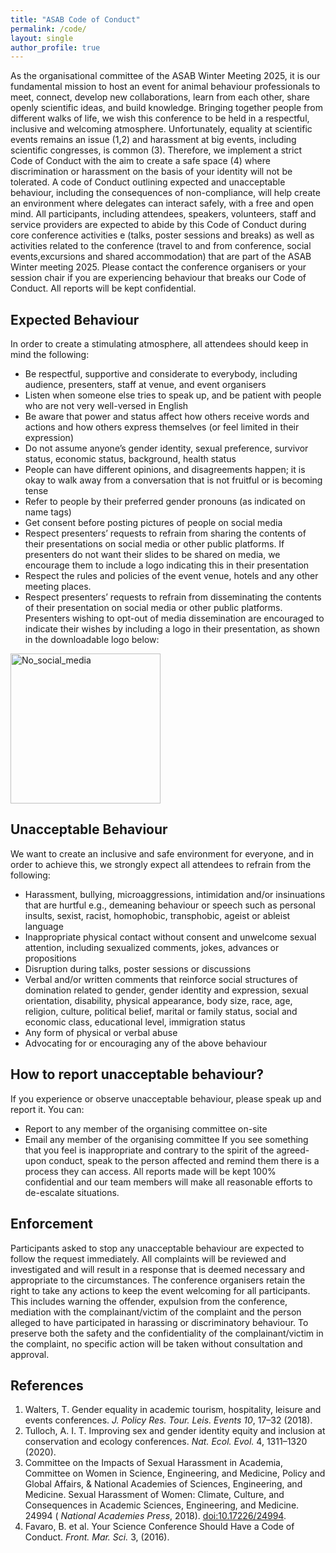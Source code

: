 ```yaml
---
title: "ASAB Code of Conduct"
permalink: /code/
layout: single
author_profile: true
---
```


As the organisational committee of the ASAB Winter Meeting 2025, it is our fundamental mission to host an event for animal behaviour professionals to meet, connect, develop new collaborations, learn from each other, share openly scientific ideas, and build knowledge. Bringing together people from different walks of life, we wish this conference to be held in a respectful, inclusive and welcoming atmosphere. Unfortunately, equality at scientific events remains an issue (1,2) and harassment at big events, including scientific congresses, is common (3). Therefore, we implement a strict Code of Conduct with the aim to create a safe space (4) where discrimination or harassment on the basis of your identity will not be tolerated. A code of Conduct outlining expected and unacceptable behaviour, including the consequences of non-compliance, will help create an environment where delegates can interact safely, with a free and open mind. All participants, including attendees, speakers, volunteers, staff and service providers are expected to abide by this Code of Conduct during core conference activities e (talks, poster sessions and breaks) as well as activities related to the conference (travel to and from conference, social events,excursions and shared accommodation) that are part of the ASAB Winter meeting 2025. Please contact the conference organisers or your session chair if you are experiencing behaviour that breaks our Code of Conduct. All reports will be kept confidential.

## Expected Behaviour

In order to create a stimulating atmosphere, all attendees should keep in mind the following:

- Be respectful, supportive and considerate to everybody, including audience, presenters, staff at venue, and event organisers
- Listen when someone else tries to speak up, and be patient with people who are not very well-versed in English
- Be aware that power and status affect how others receive words and actions and how others express themselves (or feel limited in their expression)
- Do not assume anyone’s gender identity, sexual preference, survivor status, economic status, background, health status
- People can have different opinions, and disagreements happen; it is okay to walk away from a conversation that is not fruitful or is becoming tense
- Refer to people by their preferred gender pronouns (as indicated on name tags)
- Get consent before posting pictures of people on social media
- Respect presenters’ requests to refrain from sharing the contents of their presentations on social media or other public platforms. If presenters do not want their slides to be shared on media, we encourage them to include a logo indicating this in their presentation
- Respect the rules and policies of the event venue, hotels and any other meeting places.
- Respect presenters’ requests to refrain from disseminating the contents of their presentation on social media or other public platforms. Presenters wishing to opt-out of media dissemination are encouraged to indicate their wishes by including a logo in their presentation, as shown in the downloadable logo below:

<img src="https://github.com/user-attachments/assets/575899ad-ef3b-4f23-883b-67115ccd271b" alt="No_social_media" width="240" height="240" style="align:center"/>

## Unacceptable Behaviour

We want to create an inclusive and safe environment for everyone, and in order to achieve this, we strongly expect all attendees to refrain from the following:

- Harassment, bullying, microaggressions, intimidation and/or insinuations that are hurtful e.g., demeaning behaviour or speech such as personal insults, sexist, racist, homophobic, transphobic, ageist or ableist language
- Inappropriate physical contact without consent and unwelcome sexual attention, including sexualized comments, jokes, advances or propositions
- Disruption during talks, poster sessions or discussions
- Verbal and/or written comments that reinforce social structures of domination related to gender, gender identity and expression, sexual orientation, disability, physical appearance, body size, race, age, religion, culture, political belief, marital or family status, social and economic class, educational level, immigration status
- Any form of physical or verbal abuse
- Advocating for or encouraging any of the above behaviour

## How to report unacceptable behaviour?

If you experience or observe unacceptable behaviour, please speak up and report it. You can:

- Report to any member of the organising committee on-site
- Email any member of the organising committee If you see something that you feel is inappropriate and contrary to the spirit of the agreed-upon conduct, speak to the person affected and remind them there is a process they can access. All reports made will be kept 100% confidential and our team members will make all reasonable efforts to de-escalate situations.

## Enforcement

Participants asked to stop any unacceptable behaviour are expected to follow the request immediately. All complaints will be reviewed and investigated and will result in a response that is deemed necessary and appropriate to the circumstances. The conference organisers retain the right to take any actions to keep the event welcoming for all participants. This includes warning the offender, expulsion from the conference, mediation with the complainant/victim of the complaint and the person alleged to have participated in harassing or discriminatory behaviour. To preserve both the safety and the confidentiality of the complainant/victim in the complaint, no specific action will be taken without consultation and approval.

## References

1.  Walters, T. Gender equality in academic tourism, hospitality, leisure and events conferences. *J. Policy Res. Tour. Leis. Events 10*, 17–32 (2018).
2.  Tulloch, A. I. T. Improving sex and gender identity equity and inclusion at conservation and ecology conferences. *Nat. Ecol. Evol.* 4, 1311–1320 (2020).
3.  Committee on the Impacts of Sexual Harassment in Academia, Committee on Women in Science, Engineering, and Medicine, Policy and Global Affairs, & National Academies of Sciences, Engineering, and Medicine. Sexual Harassment of Women: Climate, Culture, and Consequences in Academic Sciences, Engineering, and Medicine. 24994 ( *National Academies Press*, 2018). <doi:10.17226/24994>.
4.  Favaro, B. et al. Your Science Conference Should Have a Code of Conduct. *Front. Mar. Sci.* 3, (2016).
